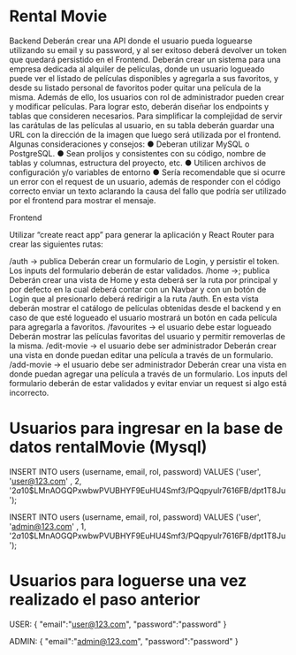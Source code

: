 # Rental Movie
Backend
Deberán crear una API donde el usuario pueda loguearse utilizando
su email y su password, y al ser exitoso deberá devolver un token
que quedará persistido en el Frontend.
Deberán crear un sistema para una empresa dedicada al alquiler de
películas, donde un usuario logueado puede ver el listado de
películas disponibles y agregarla a sus favoritos, y desde su
listado personal de favoritos poder quitar una película de la misma.
Además de ello, los usuarios con rol de administrador pueden crear y
modificar películas. Para lograr esto, deberán diseñar los endpoints
y tablas que consideren necesarios.
Para simplificar la complejidad de servir las carátulas de las películas
al usuario, en su tabla deberán guardar una URL con la dirección de
la imagen que luego será utilizada por el frontend.
Algunas consideraciones y consejos:
● Deberan utilizar MySQL o PostgreSQL.
● Sean prolijos y consistentes con su código, nombre de tablas y
columnas, estructura del proyecto, etc.
● Utilicen archivos de configuración y/o variables de entorno
● Sería recomendable que si ocurre un error con el request de un
usuario, además de responder con el código correcto enviar un
texto aclarando la causa del fallo que podría ser utilizado por el
frontend para mostrar el mensaje.

Frontend

Utilizar “create react app” para generar la aplicación y React Router
para crear las siguientes rutas:

/auth -> publica
Deberán crear un formulario de Login, y persistir el token.
Los inputs del formulario deberán de estar validados.
/home ->; publica
Deberán crear una vista de Home y esta deberá ser la ruta por
principal y por defecto en la cual deberá contar con un Navbar y con
un botón de Login que al presionarlo deberá redirigir a la ruta /auth.
En esta vista deberán mostrar el catálogo de películas obtenidas
desde el backend y en caso de que esté logueado el usuario mostrará
un botón en cada película para agregarla a favoritos.
/favourites -> el usuario debe estar logueado
Deberán mostrar las películas favoritas del usuario y permitir
removerlas de la misma.
/edit-movie -> el usuario debe ser administrador
Deberán crear una vista en donde puedan editar una película a través
de un formulario.
/add-movie -> el usuario debe ser administrador
Deberán crear una vista en donde puedan agregar una película a
través de un formulario.
Los inputs del formulario deberán de estar validados y evitar enviar un
request si algo está incorrecto.

# Usuarios para ingresar en la base de datos rentalMovie (Mysql)
INSERT INTO users (username, email, rol, password) VALUES ('user', 'user@123.com' , 2, '$2a$10$LMnAOGQPxwbwPVUBHYF9EuHU4Smf3/PQqpyulr7616FB/dpt1T8Ju');

INSERT INTO users (username, email, rol, password) VALUES ('user', 'admin@123.com' , 1, '$2a$10$LMnAOGQPxwbwPVUBHYF9EuHU4Smf3/PQqpyulr7616FB/dpt1T8Ju');

# Usuarios para loguerse una vez realizado el paso anterior
USER:
{
    "email":"user@123.com",
    "password":"password"
}

ADMIN:
{
    "email":"admin@123.com",
    "password":"password"
}

